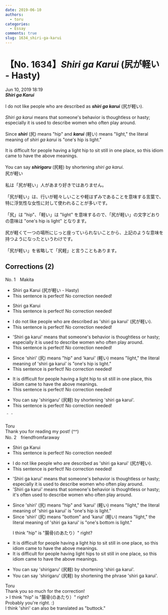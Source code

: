 ```yaml
---
date: 2019-06-10
authors:
  - toru
categories:
  - Essay
comments: true
slug: 1634_shiri-ga-karui
---
```


# 【No. 1634】<strong><em>Shiri ga Karui</strong></em> (尻が軽い - Hasty)
<div class="date">Jun 10, 2019 18:19</div>
<div id="post"><div id="body_show_ori">
<strong><em>Shiri ga Karui</strong></em><br/><br/>I do not like people who are described as <strong><em>shiri ga karui</em></strong> (尻が軽い).<br/><br/><em>Shiri ga karui</em> means that someone's behavior is thoughtless or hasty; especially it is used to describe women who often play around.<br/><br/>Since <strong><em>shiri</em></strong> (尻) means "hip" and <strong><em>karui</em></strong> (軽い) means "light," the literal meaning of <em>shiri ga karui</em> is "one's hip is light."<br/><br/>It is difficult for people having a light hip to sit still in one place, so this idiom came to have the above meanings.<br/><br/>You can say <strong><em>shirigaru</em></strong> (尻軽) by shortening <em>shiri ga karui</em>.
</div></div>

<!-- more -->

<div id="post_ja"><div id="body_show_mo">
尻が軽い<br/><br/>私は「尻が軽い」人があまり好きではありません。<br/><br/>「尻が軽い」は、行いが軽々しいことや軽はずみであることを意味する言葉で、特に浮気性な女性に対して使われることが多いです。<br/><br/>「尻」は "hip"、「軽い」は "light" を意味するので、「尻が軽い」の文字どおりの意味は "one's hip is light" となります。<br/><br/>尻が軽くて一つの場所にじっと座っていられないことから、上記のような意味を持つようになったというわけです。<br/><br/>「尻が軽い」を省略して「尻軽」と言うこともあります。
</div></div>

## Corrections (2)
<div id="block"><div class="first_name"> No. 1　<span class="just_name">Makita</span></div><div id="block2">
<ul class="correction_field">
<li class="incorrect">Shiri ga Karui (尻が軽い - Hasty)</li>
<li class="corrected perfect">This sentence is perfect! No correction needed!</li>
</ul>
<ul class="correction_field">
<li class="incorrect">Shiri ga Karui</li>
<li class="corrected perfect">This sentence is perfect! No correction needed!</li>
</ul>
<ul class="correction_field">
<li class="incorrect">I do not like people who are described as 'shiri ga karui' (尻が軽い).</li>
<li class="corrected perfect">This sentence is perfect! No correction needed!</li>
</ul>
<ul class="correction_field">
<li class="incorrect">'Shiri ga karui' means that someone's behavior is thoughtless or hasty; especially it is used to describe women who often play around.</li>
<li class="corrected perfect">This sentence is perfect! No correction needed!</li>
</ul>
<ul class="correction_field">
<li class="incorrect">Since 'shiri' (尻) means "hip" and 'karui' (軽い) means "light," the literal meaning of 'shiri ga karui' is "one's hip is light."</li>
<li class="corrected perfect">This sentence is perfect! No correction needed!</li>
</ul>
<ul class="correction_field">
<li class="incorrect">It is difficult for people having a light hip to sit still in one place, this idiom came to have the above meanings.</li>
<li class="corrected perfect">This sentence is perfect! No correction needed!</li>
</ul>
<ul class="correction_field">
<li class="incorrect">You can say 'shirigaru' (尻軽) by shortening 'shiri ga karui'.</li>
<li class="corrected perfect">This sentence is perfect! No correction needed!</li>
</ul>
<p class="comment_small">
 ＾＾
</p>

</div><div class="name"><span class="just_name">Toru</span><br>
Thank you for reading my post! (^^)
</div>
</div>
<div id="block"><div class="first_name"> No. 2　<span class="just_name">friendfromfaraway</span></div><div id="block2">
<ul class="correction_field">
<li class="incorrect">Shiri ga Karui</li>
<li class="corrected perfect">This sentence is perfect! No correction needed!</li>
</ul>
<ul class="correction_field">
<li class="incorrect">I do not like people who are described as 'shiri ga karui' (尻が軽い).</li>
<li class="corrected perfect">This sentence is perfect! No correction needed!</li>
</ul>
<ul class="correction_field">
<li class="incorrect">'Shiri ga karui' means that someone's behavior is thoughtless or hasty; especially it is used to describe women who often play around.</li>
<li class="corrected correct">
'Shiri ga karui' means that someone's behavior is thoughtless or hasty; it's <span class="f_blue">often used</span> to describe women who often play around.
</li>
</ul>
<ul class="correction_field">
<li class="incorrect">Since 'shiri' (尻) means "hip" and 'karui' (軽い) means "light," the literal meaning of 'shiri ga karui' is "one's hip is light."</li>
<li class="corrected correct">
Since 'shiri' (尻) means "bottom" and 'karui' (軽い) means "light," the literal meaning of 'shiri ga karui' is "one's bottom is light."
<p class="correction_comment">I think "hip" is "腸骨(のあたり）" right?</p>
</li>
</ul>
<ul class="correction_field">
<li class="incorrect">It is difficult for people having a light hip to sit still in one place, so this idiom came to have the above meanings.</li>
<li class="corrected correct">
It is difficult for people having light hips to sit still in one place, so this idiom came to have the above meanings.
</li>
</ul>
<ul class="correction_field">
<li class="incorrect">You can say 'shirigaru' (尻軽) by shortening 'shiri ga karui'.</li>
<li class="corrected correct">
You can say 'shirigaru' (尻軽) by shortening the phrase 'shiri ga karui'.
</li>
</ul>
</div><div class="name"><span class="just_name">Toru</span><br>
Thank you so much for the correction!<br/>&gt; I think "hip" is "腸骨(のあたり）" right?<br/>Probably you're right. :)<br/>I think 'shiri' can also be translated as "buttock."
</div>
</div>
